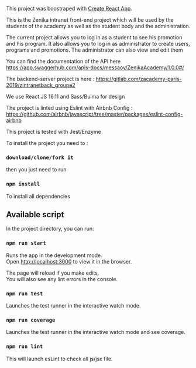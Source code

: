 This project was boostraped with [Create React App](https://github.com/facebook/create-react-app).

This is the Zenika intranet front-end project which will be used by the students of the academy as well as the student body and the administration.

The current project allows you to log in as a student to see his promotion and his program.
It also allows you to log in as administrator to create users, programs and promotions. The administrator can also view and edit them

You can find the documentation of the API here https://app.swaggerhub.com/apis-docs/messaoy/ZenikaAcademy/1.0.0#/

The backend-server project is here : https://gitlab.com/zacademy-paris-2019/zintranetback_groupe2

We use React.JS 16.11 and Sass/Bulma for design

The project is linted using Eslint with Airbnb Config : https://github.com/airbnb/javascript/tree/master/packages/eslint-config-airbnb

This project is tested with Jest/Enzyme

To install the project you need to :

### `download/clone/fork it`

then you just need to run

### `npm install`

To install all dependencies

## Available script

In the project directory, you can run:

### `npm run start`

Runs the app in the development mode.<br />
Open [http://localhost:3000](http://localhost:3000) to view it in the browser.

The page will reload if you make edits.<br />
You will also see any lint errors in the console.

### `npm run test`

Launches the test runner in the interactive watch mode.<br />

### `npm run coverage`

Launches the test runner in the interactive watch mode and see coverage.<br />

### `npm run lint`

This will launch esLint to check all js/jsx file.

